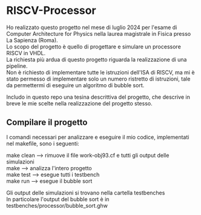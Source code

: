 # RISCV-Processor

Ho realizzato questo progetto nel mese di luglio 2024 per l'esame di Computer Architecture for Physics nella laurea magistrale in Fisica presso La Sapienza (Roma).  
Lo scopo del progetto è quello di progettare e simulare un processore RISCV in VHDL.  
La richiesta più ardua di questo progetto riguarda la realizzazione di una pipeline.  
Non è richiesto di implementare tutte le istruzioni dell'ISA di RISCV, ma mi è stato permesso di implementare solo un numero ristretto di istruzioni, tale da permettermi di eseguire un algoritmo di bubble sort.

Includo in questo repo una tesina descrittiva del progetto, che descrive in breve le mie scelte nella realizzazione del progetto stesso.

## Compilare il progetto

I comandi necessari per analizzare e eseguire il mio codice, implementati nel makefile, sono i seguenti:

make clean  --> rimuove il file work-obj93.cf e tutti gli output delle simulazioni  
make        --> analizza l'intero progetto  
make test   --> esegue tutti i testbench  
make run    --> esegue il bubble sort  

Gli output delle simulazioni si trovano nella cartella testbenches  
In particolare l'output del bubble sort è in testbenches/processor/bubble_sort.ghw
